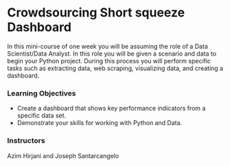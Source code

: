 # Crowdsourcing Short squeeze Dashboard
In this mini-course of one week you will be assuming the role of a Data Scientist/Data Analyst. In this role you will be given a scenario and data to begin your Python project. During this process you will perform specific tasks such as extracting data, web scraping, visualizing data, and creating a dashboard.

### Learning Objectives
- Create a dashboard that shows key performance indicators from a specific data set.
- Demonstrate your skills for working with Python and Data.

### Instructors
Azim Hirjani and Joseph Santarcangelo